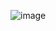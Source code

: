 
![image](https://user-images.githubusercontent.com/110691992/195265240-661a075a-d571-477e-9627-a200356c922d.png)
